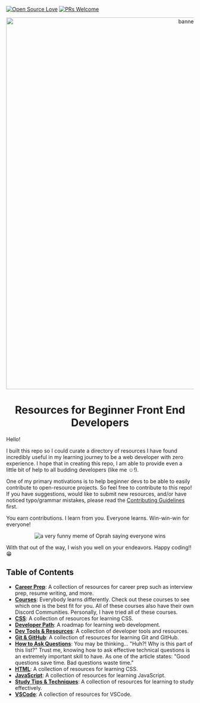 [![Open Source Love](https://badges.frapsoft.com/os/v1/open-source.png?v=103)](https://github.com/ellerbrock/open-source-badges/)
[![PRs Welcome](https://img.shields.io/badge/PRs-welcome-brightgreen.svg?style=flat-square)](https://github.com/zero-to-mastery/resources/issues)

<p align="center">
  <img src="https://img.freepik.com/free-vector/group-students-watching-online-webinar_74855-5514.jpg?w=2000&t=st=1654920135~exp=1654920735~hmac=50c86ab4eaa7953ce92e8d6884b691d49ecf2281656c4667c267fec1ee155cd3" alt="banner image" width="1000"/>
</p>

<h1 align="center">Resources for Beginner Front End Developers</h1>

Hello!

I built this repo so I could curate a directory of resources I have found incredibly useful in my learning journey to be a web developer with zero experience. I hope that in creating this repo, I am able to provide even a little bit of help to all budding developers (like me :relaxed:!).

One of my primary motivations is to help beginner devs to be able to easily contribute to open-resource projects. So feel free to contribute to this repo! If you have suggestions, would like to submit new resources, and/or have noticed typo/grammar mistakes, please read the [Contributing Guidelines](CONTRIBUTING.md) first.

You earn contributions. I learn from you. Everyone learns. Win-win-win for everyone!

<p align="center">
  <img src="https://i.imgflip.com/1r14en.jpg" alt="a very funny meme of Oprah saying everyone wins"/>
</p>

With that out of the way, I wish you well on your endeavors. Happy coding!! :grin:

## Table of Contents <!-- omit in toc -->

- [**Career Prep**](CareerPrep.md): A collection of resources for career prep such as interview prep, resume writing, and more.
- [**Courses**](Courses.md): Everybody learns differently. Check out these courses to see which one is the best fit for you. All of these courses also have their own Discord Communities. Personally, I have tried all of these courses.
- [**CSS**](CSS.md): A collection of resources for learning CSS.
- [**Developer Path**](DeveloperPath.md): A roadmap for learning web development.
- [**Dev Tools & Resources**](DevTools&Res.md): A collection of developer tools and resources.
- [**Git & GitHub**](Git&GitHub.md): A collection of resources for learning Git and GitHub.
- [**How to Ask Questions**](HowToAskQs.md): You may be thinking... "Huh?! Why is this part of this list?" Trust me, knowing how to ask effective technical questions is an extremely important skill to have. As one of the article states: "Good questions save time. Bad questions waste time."
- [**HTML**](HTML.md): A collection of resources for learning CSS.
- [**JavaScript**](JS.md): A collection of resources for learning JavaScript.
- [**Study Tips & Techniques**](StudyTips.md): A collection of resources for learning to study effectively.
- [**VSCode**](VSCode.md): A collection of resources for VSCode.
